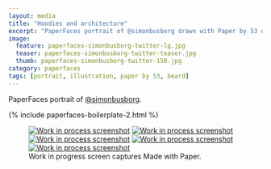```yaml
---
layout: media
title: "Hoodies and architecture"
excerpt: "PaperFaces portrait of @simonbusborg drawn with Paper by 53 on an iPad."
image: 
  feature: paperfaces-simonbusborg-twitter-lg.jpg
  teaser: paperfaces-simonbusborg-twitter-teaser.jpg
  thumb: paperfaces-simonbusborg-twitter-150.jpg
category: paperfaces
tags: [portrait, illustration, paper by 53, beard]
---
```


PaperFaces portrait of [@simonbusborg](http://twitter.com/simonbusborg).

{% include paperfaces-boilerplate-2.html %}

<figure class="third">
  <a href="{{ site.url }}/images/paperfaces-simonbusborg-process-1-lg.jpg"><img src="{{ site.url }}/images/paperfaces-simonbusborg-process-1-600.jpg" alt="Work in process screenshot"></a>
  <a href="{{ site.url }}/images/paperfaces-simonbusborg-process-2-lg.jpg"><img src="{{ site.url }}/images/paperfaces-simonbusborg-process-2-600.jpg" alt="Work in process screenshot"></a>
  <a href="{{ site.url }}/images/paperfaces-simonbusborg-process-3-lg.jpg"><img src="{{ site.url }}/images/paperfaces-simonbusborg-process-3-600.jpg" alt="Work in process screenshot"></a>
  <a href="{{ site.url }}/images/paperfaces-simonbusborg-process-4-lg.jpg"><img src="{{ site.url }}/images/paperfaces-simonbusborg-process-4-600.jpg" alt="Work in process screenshot"></a>
  <a href="{{ site.url }}/images/paperfaces-simonbusborg-process-5-lg.jpg"><img src="{{ site.url }}/images/paperfaces-simonbusborg-process-5-600.jpg" alt="Work in process screenshot"></a>
  <figcaption>Work in progress screen captures Made with Paper.</figcaption>
</figure>